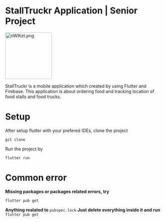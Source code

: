 # StallTruckr Application | Senior Project

<img src="https://sv1.picz.in.th/images/2021/12/27/nW9izt.png" alt="nW9izt.png" border="0" width="150"/>

StallTruckr is a mobile application which created by using Flutter and Firebase. This application is about ordering food and tracking location of food stalls and food trucks.

# Setup

After setup flutter with your prefered IDEs, clone the project

`git clone`

Run the project by

`flutter run`

# Common error

**Missing packages or packages related errors, try**

`flutter pub get`

**Anything realated to**
`pubspec.lock`
**Just delete everything inside it and run**
`flutter pub get`
